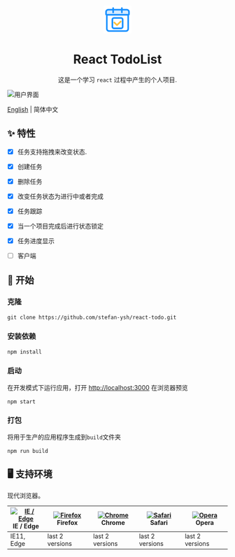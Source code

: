 <p align="center">
  <a href="https://github.com/stefan-ysh/react-todo">
    <img alt="React TodoList" height="64" src="./src/assets/doc/image/logo.svg">
  </a>
</p>
<h1 align="center">React TodoList</h1>
<div align="center">

这是一个学习 `react` 过程中产生的个人项目.

</div>

![用户界面](./src/assets/doc/image/todo-list.gif)

[English](./README-en_US.md) | 简体中文

## ✨ 特性

- [x] 任务支持拖拽来改变状态.

- [x] 创建任务

- [x] 删除任务

- [x] 改变任务状态为进行中或者完成

- [x] 任务跟踪

- [x] 当一个项目完成后进行状态锁定

- [x] 任务进度显示

- [ ] 客户端

<!-- This project was bootstrapped with [Create React App](https://github.com/facebook/create-react-app). -->

## 🚀 开始

### 克隆

```shell
git clone https://github.com/stefan-ysh/react-todo.git
```

### 安装依赖

```shell
npm install
```

### 启动

在开发模式下运行应用，打开 [http://localhost:3000](http://localhost:3000) 在浏览器预览

```shell
npm start
```

### 打包

将用于生产的应用程序生成到`build`文件夹

```shell
npm run build
```

## 🖥 支持环境

现代浏览器。

| [<img src="https://raw.githubusercontent.com/alrra/browser-logos/master/src/edge/edge_48x48.png" alt="IE / Edge" width="24px" height="24px" />](http://godban.github.io/browsers-support-badges/)</br>IE / Edge | [<img src="https://raw.githubusercontent.com/alrra/browser-logos/master/src/firefox/firefox_48x48.png" alt="Firefox" width="24px" height="24px" />](http://godban.github.io/browsers-support-badges/)</br>Firefox | [<img src="https://raw.githubusercontent.com/alrra/browser-logos/master/src/chrome/chrome_48x48.png" alt="Chrome" width="24px" height="24px" />](http://godban.github.io/browsers-support-badges/)</br>Chrome | [<img src="https://raw.githubusercontent.com/alrra/browser-logos/master/src/safari/safari_48x48.png" alt="Safari" width="24px" height="24px" />](http://godban.github.io/browsers-support-badges/)</br>Safari | [<img src="https://raw.githubusercontent.com/alrra/browser-logos/master/src/opera/opera_48x48.png" alt="Opera" width="24px" height="24px" />](http://godban.github.io/browsers-support-badges/)</br>Opera |
| --------------------------------------------------------------------------------------------------------------------------------------------------------------------------------------------------------------- | ----------------------------------------------------------------------------------------------------------------------------------------------------------------------------------------------------------------- | ------------------------------------------------------------------------------------------------------------------------------------------------------------------------------------------------------------- | ------------------------------------------------------------------------------------------------------------------------------------------------------------------------------------------------------------- | --------------------------------------------------------------------------------------------------------------------------------------------------------------------------------------------------------- |
| IE11, Edge                                                                                                                                                                                                      | last 2 versions                                                                                                                                                                                                   | last 2 versions                                                                                                                                                                                               | last 2 versions                                                                                                                                                                                               | last 2 versions                                                                                                                                                                                           |
